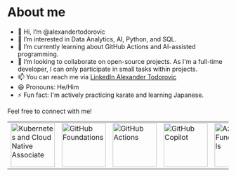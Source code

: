 # About me

- 👋 Hi, I’m @alexandertodorovic
- 👀 I’m interested in Data Analytics, AI, Python, and SQL.
- 🌱 I’m currently learning about GitHub Actions and AI-assisted programming.
- 💞️ I’m looking to collaborate on open-source projects. As I'm a full-time developer, I can only participate in small tasks within projects.
- 📫 You can reach me via [LinkedIn Alexander Todorovic](https://www.linkedin.com/in/alexander-todorovic-hitosuji/)
- 😄 Pronouns: He/Him
- ⚡ Fun fact: I'm actively practicing karate and learning Japanese.

Feel free to  connect with me!

<table>
  <tr>
    <td><a href="https://www.credly.com/badges/6cb97e59-8028-45d3-a02e-0804f5f63c90/public_url"><img src="https://images.credly.com/size/680x680/images/f28f1d88-428a-47f6-95b5-7da1dd6c1000/KCNA_badge.png" alt="Kubernetes and Cloud Native Associate" width="100"/></a></td>
    <td><a href="https://www.credly.com/badges/6332a8ca-8fcd-43c5-87e3-690b2eeeebee"><img src="https://images.credly.com/images/024d0122-724d-4c5a-bd83-cfe3c4b7a073/image.png" alt="GitHub Foundations" width="100"/></a></td>
    <td><a href="https://www.credly.com/badges/ed370dc4-6ccc-431e-96cf-1bdd5a5e43c3"><img src="https://images.credly.com/size/680x680/images/89efc3e7-842b-4790-b09b-9ea5efc71ec3/image.png" alt="GitHub Actions" width="100"/></a></td>
    <td><a href="https://www.credly.com/badges/caea7221-3046-48ea-ab8f-e1a38d4b009f"><img src="https://images.credly.com/size/680x680/images/6b924fae-3cd7-4233-b012-97413c62c85d/blob" alt="GitHub Copilot" width="100"/></a></td>
    <td><a href="https://www.credly.com/badges/aa6e3970-40bb-4dbc-b631-3c5a012c9358"><img src="https://images.credly.com/images/be8fcaeb-c769-4858-b567-ffaaa73ce8cf/image.png" alt="Azure Fundamentals" width="100"/></a></td>
    <td><a href="https://learn.microsoft.com/api/credentials/share/en-us/AlexanderTodorovic-6334/33C01FE4244BEEC?sharingId=7C394C9A7040B629"><img src="https://learn.microsoft.com/media/learn/certification/badges/microsoft-certified-associate-badge.svg" alt="Azure AI Engineer Associate" width="100"/></a></td>
    <td><a href="https://learn.microsoft.com/api/credentials/share/en-us/AlexanderTodorovic-6334/BDFA9865BB69651B?sharingId=7C394C9A7040B629"><img src="https://learn.microsoft.com/media/learn/certification/badges/microsoft-certified-fundamentals-badge.svg" alt="Azure Data Fundamentals" width="100"/></a></td>
    <td><a href="https://learn.microsoft.com/en-us/users/alexandertodorovic-6334/credentials/7569d29a0a7566bd"><img src="https://learn.microsoft.com/media/learn/certification/badges/microsoft-certified-fundamentals-badge.svg" alt="Azure AI Fundamentals" width="100"/></a></td>    
    <td><a href="https://www.credly.com/badges/9444847e-c3b1-4aa1-a161-c26038ba5767"><img src="https://images.credly.com/images/cfaa6dbf-1fd1-467e-b9a9-da2d1f556160/Oracle-Certification-badge_OC-Professional600X600.png" alt="Oracle Advanced PL/SQL Developer Certified Professional" width="100"/></a></td>
  </tr>
</table>
